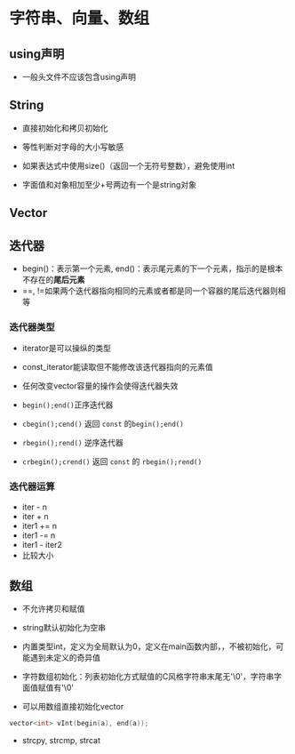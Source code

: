 # 字符串、向量、数组

## using声明

- 一般头文件不应该包含using声明

## String

- 直接初始化和拷贝初始化
- 等性判断对字母的大小写敏感
- 如果表达式中使用size()（返回一个无符号整数），避免使用int

- 字面值和对象相加至少+号两边有一个是string对象

## Vector

## 迭代器

- begin()：表示第一个元素, end()：表示尾元素的下一个元素，指示的是根本不存在的**尾后元素**
- ==, !=如果两个迭代器指向相同的元素或者都是同一个容器的尾后迭代器则相等

### 迭代器类型

- iterator是可以操纵的类型
- const_iterator能读取但不能修改该迭代器指向的元素值
- 任何改变vector容量的操作会使得迭代器失效

- `begin();end()`正序迭代器
- `cbegin();cend()` 返回 `const` 的`begin();end()`
- `rbegin();rend()` 逆序迭代器
- `crbegin();crend()` 返回 `const` 的 `rbegin();rend()`

### 迭代器运算

- iter - n
- iter + n
- iter1 += n
- iter1 -= n
- iter1 - iter2
- 比较大小

## 数组

- 不允许拷贝和赋值
- string默认初始化为空串

- 内置类型int，定义为全局默认为0，定义在main函数内部，，不被初始化，可能遇到未定义的奇异值

- 字符数组初始化：列表初始化方式赋值的C风格字符串末尾无'\0'，字符串字面值赋值有'\0'
- 可以用数组直接初始化vector

~~~c++
vector<int> vInt(begin(a), end(a));
~~~

- strcpy, strcmp, strcat
